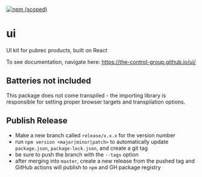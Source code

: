 [![npm (scoped)](https://img.shields.io/npm/v/@the-control-group/ui.svg?style=flat-square)](https://www.npmjs.com/package/@the-control-group/ui)

# ui
UI kit for pubrec products, built on React

To see documentation, navigate here: https://the-control-group.github.io/ui/

## Batteries not included
This package does not come transpiled - the importing library is responsible for setting proper browser targets and transpilation options.


## Publish Release
- Make a new branch called `release/x.x.x` for the version number
- run `npm version <major|minor|patch>` to automatically update `package.json`, `package-lock.json`, and create a git tag
- be sure to push the branch with the `--tags` option
- after merging into `master`, create a new release from the pushed tag and GitHub actions will publish to `npm` and GH package registry
